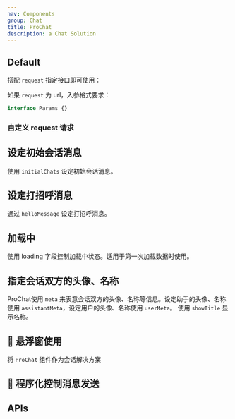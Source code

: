 ```yaml
---
nav: Components
group: Chat
title: ProChat
description: a Chat Solution
---
```


## Default

搭配 `request` 指定接口即可使用：

如果 `request` 为 url，入参格式要求：

```ts
interface Params {}
```

<code src="./demos/default.tsx" center></code>

### 自定义 request 请求

<code src="./demos/request.tsx" center></code>

## 设定初始会话消息

使用 `initialChats` 设定初始会话消息。

<code src="./demos/initialChats.tsx" center></code>

## 设定打招呼消息

通过 `helloMessage` 设定打招呼消息。

<code src="./demos/helloMessage.tsx" center></code>

## 加载中

使用 loading 字段控制加载中状态。适用于第一次加载数据时使用。

<code src="./demos/loading.tsx" center></code>

## 指定会话双方的头像、名称

ProChat使用 `meta` 来表意会话双方的头像、名称等信息。设定助手的头像、名称使用 `assistantMeta`，设定用户的头像、名称使用 `userMeta`。 使用 `showTitle` 显示名称。

<code src="./demos/meta.tsx" center></code>

## 🚧 悬浮窗使用

将 `ProChat` 组件作为会话解决方案

## 🚧 程序化控制消息发送

## APIs
